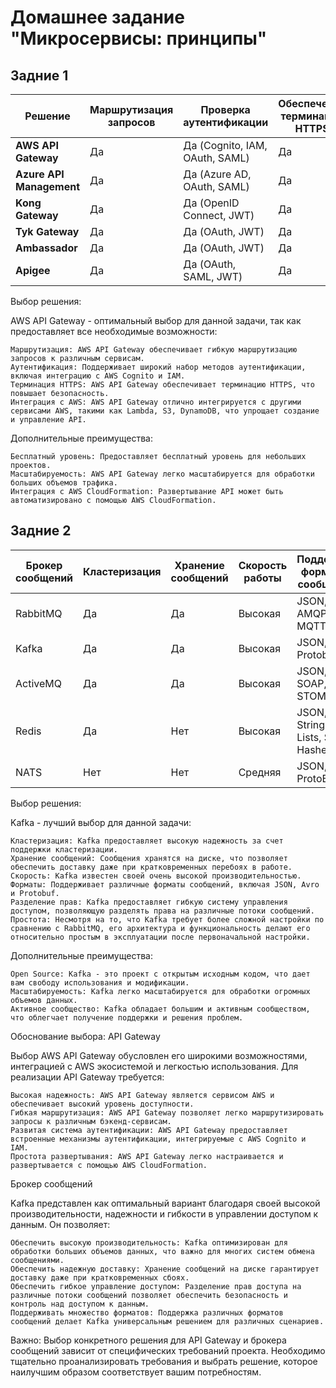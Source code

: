 # Домашнее задание "Микросервисы: принципы"

## Задние 1
 **Решение**         | **Маршрутизация запросов** | **Проверка аутентификации** | **Обеспечение терминации HTTPS** 
---------------------|----------------------------|-----------------------------|----------------------------------
 **AWS API Gateway**            | Да                         | Да (Cognito, IAM, OAuth, SAML)    | Да                               
 **Azure API Management**       | Да                         | Да (Azure AD, OAuth, SAML)        | Да                               
 **Kong Gateway**               | Да                         | Да (OpenID Connect, JWT)          | Да                               
 **Tyk Gateway**                | Да                         | Да (OAuth, JWT)                   | Да                               
 **Ambassador**                 | Да                         | Да (OAuth, JWT)                   | Да                               
 **Apigee**                     | Да                         | Да (OAuth, SAML, JWT)             | Да

Выбор решения:

AWS API Gateway - оптимальный выбор для данной задачи, так как предоставляет все необходимые возможности:

    Маршрутизация: AWS API Gateway обеспечивает гибкую маршрутизацию запросов к различным сервисам.
    Аутентификация: Поддерживает широкий набор методов аутентификации, включая интеграцию с AWS Cognito и IAM.
    Терминация HTTPS: AWS API Gateway обеспечивает терминацию HTTPS, что повышает безопасность.
    Интеграция с AWS: AWS API Gateway отлично интегрируется с другими сервисами AWS, такими как Lambda, S3, DynamoDB, что упрощает создание и управление API.

Дополнительные преимущества:

    Бесплатный уровень: Предоставляет бесплатный уровень для небольших проектов.
    Масштабируемость: AWS API Gateway легко масштабируется для обработки больших объемов трафика.
    Интеграция с AWS CloudFormation: Развертывание API может быть автоматизировано с помощью AWS CloudFormation.


## Задние 2

| Брокер сообщений | Кластеризация | Хранение сообщений | Скорость работы | Поддержка форматов сообщений | Разделение прав доступа | Простота эксплуатации |
|---|---|---|---|---|---|---|
| RabbitMQ | Да | Да | Высокая | JSON, XML, AMQP, MQTT | Да | Средняя |
| Kafka    | Да | Да | Высокая| JSON, Avro, Protobuf | Да | Сложная |
| ActiveMQ | Да | Да | Высокая | JSON, XML, SOAP, STOMP | Да | Средняя |
| Redis | Да | Нет | Высокая | JSON, Strings, Lists, Sets, Hashes | Нет | Высокая |
| NATS  | Нет | Нет | Средняя | JSON, ProtoBuf | Да | Средняя |


Выбор решения:

Kafka - лучший выбор для данной задачи:

    Кластеризация: Kafka предоставляет высокую надежность за счет поддержки кластеризации.
    Хранение сообщений: Сообщения хранятся на диске, что позволяет обеспечить доставку даже при кратковременных перебоях в работе.
    Скорость: Kafka известен своей очень высокой производительностью.
    Форматы: Поддерживает различные форматы сообщений, включая JSON, Avro и Protobuf.
    Разделение прав: Kafka предоставляет гибкую систему управления доступом, позволяющую разделять права на различные потоки сообщений.
    Простота: Несмотря на то, что Kafka требует более сложной настройки по сравнению с RabbitMQ, его архитектура и функциональность делают его относительно простым в эксплуатации после первоначальной настройки.

Дополнительные преимущества:

    Open Source: Kafka - это проект с открытым исходным кодом, что дает вам свободу использования и модификации.
    Масштабируемость: Kafka легко масштабируется для обработки огромных объемов данных.
    Активное сообщество: Kafka обладает большим и активным сообществом, что облегчает получение поддержки и решения проблем.

Обоснование выбора:
API Gateway

Выбор AWS API Gateway обусловлен его широкими возможностями, интеграцией с AWS экосистемой и легкостью использования. Для реализации API Gateway требуется:

    Высокая надежность: AWS API Gateway является сервисом AWS и обеспечивает высокий уровень доступности.
    Гибкая маршрутизация: AWS API Gateway позволяет легко маршрутизировать запросы к различным бэкенд-сервисам.
    Развитая система аутентификации: AWS API Gateway предоставляет встроенные механизмы аутентификации, интегрируемые с AWS Cognito и IAM.
    Простота развертывания: AWS API Gateway легко настраивается и развертывается с помощью AWS CloudFormation.

Брокер сообщений

Kafka представлен как оптимальный вариант благодаря своей высокой производительности, надежности и гибкости в управлении доступом к данным. Он позволяет:

    Обеспечить высокую производительность: Kafka оптимизирован для обработки больших объемов данных, что важно для многих систем обмена сообщениями.
    Обеспечить надежную доставку: Хранение сообщений на диске гарантирует доставку даже при кратковременных сбоях.
    Обеспечить гибкое управление доступом: Разделение прав доступа на различные потоки сообщений позволяет обеспечить безопасность и контроль над доступом к данным.
    Поддерживать множество форматов: Поддержка различных форматов сообщений делает Kafka универсальным решением для различных сценариев.

Важно: Выбор конкретного решения для API Gateway и брокера сообщений зависит от специфических требований проекта. Необходимо тщательно проанализировать требования и выбрать решение, которое наилучшим образом соответствует вашим потребностям.
